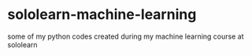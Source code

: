 # sololearn-machine-learning
some of my python codes created during my machine learning course at sololearn
